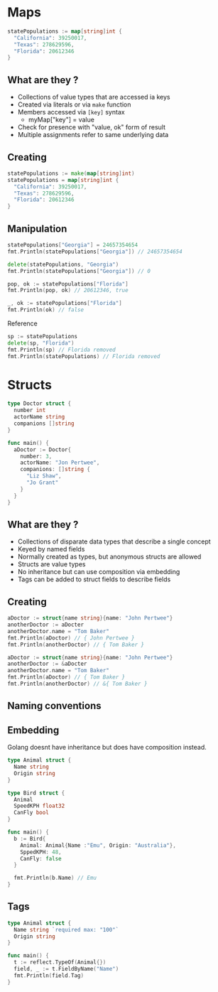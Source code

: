 # Maps

```go
statePopulations := map[string]int {
  "California": 39250017,
  "Texas": 278629596,
  "Florida": 20612346
}
```

## What are they ?

- Collections of value types that are accessed ia keys
- Created via literals or via `make` function
- Members accessed via `[key]` syntax
  - myMap["key"] = value
- Check for presence with "value, ok" form of result
- Multiple assignments refer to same underlying data

## Creating

```go
statePopulations := make(map[string]int)
statePopulations = map[string]int {
  "California": 39250017,
  "Texas": 278629596,
  "Florida": 20612346
}
```

## Manipulation

```go
statePopulations["Georgia"] = 24657354654
fmt.Println(statePopulations["Georgia"]) // 24657354654

delete(statePopulations, "Georgia")
fmt.Println(statePopulations["Georgia"]) // 0

pop, ok := statePopulations["Florida"]
fmt.Println(pop, ok) // 20612346, true

_, ok := statePopulations["Florida"]
fmt.Println(ok) // false
```

Reference

```go
sp := statePopulations
delete(sp, "Florida")
fmt.Println(sp) // Florida removed
fmt.Println(statePopulations) // Florida removed
```

# Structs

```go
type Doctor struct {
  number int
  actorName string
  companions []string
}

func main() {
  aDoctor := Doctor{
    number: 3,
    actorName: "Jon Pertwee",
    companions: []string {
      "Liz Shaw",
      "Jo Grant"
    }
  }
}
```

## What are they ?

- Collections of disparate data types that describe a single concept
- Keyed by named fields
- Normally created as types, but anonymous structs are allowed
- Structs are value types
- No inheritance but can use composition via embedding
- Tags can be added to struct fields to describe fields

## Creating

```go
aDoctor := struct{name string}{name: "John Pertwee"}
anotherDoctor := aDocter
anotherDoctor.name = "Tom Baker"
fmt.Println(aDoctor) // { John Pertwee }
fmt.Println(anotherDoctor) // { Tom Baker }
```

```go
aDoctor := struct{name string}{name: "John Pertwee"}
anotherDoctor := &aDocter
anotherDoctor.name = "Tom Baker"
fmt.Println(aDoctor) // { Tom Baker }
fmt.Println(anotherDoctor) // &{ Tom Baker }
```

## Naming conventions

## Embedding

Golang doesnt have inheritance but does have composition instead.

```go
type Animal struct {
  Name string
  Origin string
}

type Bird struct {
  Animal
  SpeedKPH float32
  CanFly bool
}

func main() {
  b := Bird{
    Animal: Animal{Name :"Emu", Origin: "Australia"},
    SppedKPH: 48,
    CanFly: false
  }

  fmt.Println(b.Name) // Emu
}
```

## Tags

```go
type Animal struct {
  Name string `required max: "100"`
  Origin string
}

func main() {
  t := reflect.TypeOf(Animal{})
  field, _ := t.FieldByName("Name")
  fmt.Println(field.Tag)
}
```
